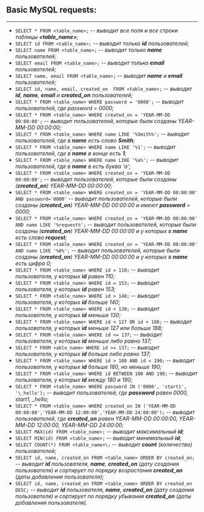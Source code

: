 ## Basic MySQL requests:
___
 - `SELECT * FROM <table_name>;` -- *выводит все поля и все строки таблицы **<table_name>**;*
 - `SELECT id FROM <table_name>;` -- *выводит только **id** пользователей;*
 - `SELECT name FROM <table_name>;` -- *выводит только **name** пользователей;*
 - `SELECT email FROM <table_name>;` -- *выводит только **email** пользователей;*
 - `SELECT name, email FROM <table_name>;` -- *выводит **name** и **email** пользователей;*
 - `SELECT id, name, email, created_on  FROM <table_name>;` -- *выводит **id**, **name**, **email** и **created_on** пользователей;*
 - `SELECT * FROM <table_name> WHERE password = '0000';` -- *выводит пользователей, где password = 0000;*
 - `SELECT * FROM <table_name> WHERE created_on = 'YEAR-MM-DD 00:00:00';` -- *выводит пользователей, которые были созданы YEAR-MM-DD 00:00:00;*
 - `SELECT * FROM <table_name> WHERE name LIKE '%Smith%';` -- *выводит пользователей, где в **name** есть слово **Smith**;*
 - `SELECT * FROM <table_name> WHERE name LIKE '%1';` -- *выводит пользователей, где в **name** в конце есть **1**;*
 - `SELECT * FROM <table_name> WHERE name LIKE '%a%';` -- *выводит пользователей, где в **name** в есть буква 'а';*
 - `SELECT * FROM <table_name> WHERE created_on = 'YEAR-MM-DD 00:00:00';` -- *выводит пользователей, которые были созданы (**created_on**) YEAR-MM-DD 00:00:00;*
 - `SELECT * FROM <table_name> WHERE created_on = 'YEAR-MM-DD 00:00:00' AND password='0000'` -- *выводит пользователей, которые были созданы (**created_on**) YEAR-MM-DD 00:00:00 и имеют **password** = 0000;*
 - `SELECT * FROM <table_name> WHERE created_on = 'YEAR-MM-DD 00:00:00' AND name LIKE '%request%';` -- *выводит пользователей, которые были созданы (**created_on**) YEAR-MM-DD 00:00:00 и у которых в **name** есть слово **request**;*
 - `SELECT * FROM <table_name> WHERE created_on = 'YEAR-MM-DD 00:00:00' AND name LIKE '%0%';` -- *выводит пользователей, которые были созданы (**created_on**) YEAR-MM-DD 00:00:00 и у которых в **name** есть цифра 0;*
 - `SELECT * FROM <table_name> WHERE id = 110;` -- *выводит пользователя, у которых **id** равен 110;*
 - `SELECT * FROM <table_name> WHERE id = 153;` -- *выводит пользователя, у которых **id** равен 153;*
 - `SELECT * FROM <table_name> WHERE id > 140;` -- *выводит пользователя, у которых **id** больше 140;*
 - `SELECT * FROM <table_name> WHERE id < 130;` -- *выводит пользователя, у которых **id** меньше 130;*
 - `SELECT * FROM <table_name> WHERE id < 127 OR id > 188;` -- *выводит пользователя, у которых **id** меньше 127 или больше 188;*
 - `SELECT * FROM <table_name> WHERE id <= 137;` -- *выводит пользователя, у которых **id** меньше либо равно 137;*
 - `SELECT * FROM <able_name> WHERE id >= 137;` -- *выводит пользователя, у которых **id** больше либо равно 137;*
- `SELECT * FROM <table_name> WHERE id > 180 AND id < 190;` -- *выводит пользователя, у которых **id** больше 180, но меньше 190;*
- `SELECT * FROM <table_name> WHERE id BETWEEN 180 AND 190;` -- *выводит пользователя, у которых **id** между 180 и 190;*
- `SELECT * FROM <table_name> WHERE password IN ('0000', 'start1', '\_hello');` -- *выводит пользователей, где **password** равен 0000, start1, _hello;*
- `SELECT * FROM <table_name> WHERE created_on IN ('YEAR-MM-DD 00:00:00','YEAR-MM-DD 12:00:00','YEAR-MM-DD 24:00:00');` -- *выводит пользователей, где **created_on** равен YEAR-MM-DD 00:00:00, YEAR-MM-DD 12:00:00, YEAR-MM-DD 24:00:00;*
- `SELECT MAX(id) FROM <table_name>;` -- *выводит максимальный **id**;* 
- `SELECT MIN(id) FROM <table_name>;` -- *выводит минимальный **id**;* 
- `SELECT COUNT(*) FROM <table_name>\;` -- *выводит **count** (количество) пользователей;*
- `SELECT id, name, created_on FROM <table_name> ORDER BY created_on;` -- *выводит **id** пользователя, **name**, **created_on** (дату создания пользователя) и сортирует по порядку возрастания **created_on** (даты добавления пользователя);*
- `SELECT id, name, created_on FROM <table_name> ORDER BY created_on DESC;` -- *выводит **id** пользователя, **name**, **created_on** (дату создания пользователя) и сортирует по порядку убывания **created_on** (даты добавления пользователя).*
